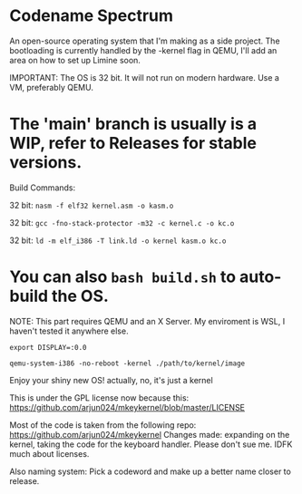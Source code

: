# Codename Spectrum
An open-source operating system that I'm making as a side project. The bootloading is currently handled by the -kernel flag in QEMU, I'll add an area on how to set up Limine soon. 

IMPORTANT: The OS is 32 bit. It will not run on modern hardware. Use a VM, preferably QEMU.

# The 'main' branch is usually is a WIP, refer to Releases for stable versions.

Build Commands:

32 bit: ```nasm -f elf32 kernel.asm -o kasm.o```

32 bit: ```gcc -fno-stack-protector -m32 -c kernel.c -o kc.o``` 

32 bit: ```ld -m elf_i386 -T link.ld -o kernel kasm.o kc.o``` 

# You can also ```bash build.sh``` to auto-build the OS.




NOTE: This part requires QEMU and an X Server. My enviroment is WSL, I haven't tested it anywhere else.

```export DISPLAY=:0.0```

```qemu-system-i386 -no-reboot -kernel ./path/to/kernel/image``` 

Enjoy your shiny new OS! actually, no, it's just a kernel


This is under the GPL license now because this: https://github.com/arjun024/mkeykernel/blob/master/LICENSE

Most of the code is taken from the following repo: https://github.com/arjun024/mkeykernel
Changes made: expanding on the kernel, taking the code for the keyboard handler.
Please don't sue me. IDFK much about licenses.

Also naming system: Pick a codeword and make up a better name closer to release.
